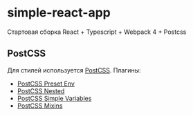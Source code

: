 # simple-react-app
Стартовая сборка React + Typescript + Webpack 4 + Postcss


## PostCSS
Для стилей используется [PostCSS](https://postcss.org/).
Плагины:
- [PostCSS Preset Env](https://github.com/csstools/postcss-preset-env)
- [PostCSS Nested](https://github.com/postcss/postcss-nested)
- [PostCSS Simple Variables](https://github.com/postcss/postcss-simple-vars)
- [PostCSS Mixins](https://github.com/postcss/postcss-mixins)
